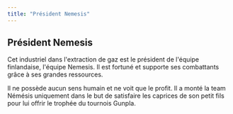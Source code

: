 ```yaml
---
title: "Président Nemesis"
---
```


Président Nemesis
-----------------





Cet industriel dans l'extraction de gaz est le président de l'équipe finlandaise, l'équipe Nemesis. Il est fortuné et supporte ses combattants grâce à ses grandes ressources.


Il ne possède aucun sens humain et ne voit que le profit. Il a monté la team Némésis uniquement dans le but de satisfaire les caprices de son petit fils pour lui offrir le trophée du tournois Gunpla.

